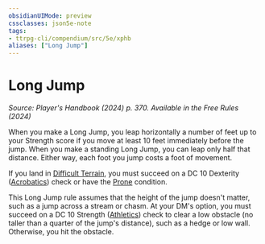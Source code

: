 ```yaml
---
obsidianUIMode: preview
cssclasses: json5e-note
tags:
- ttrpg-cli/compendium/src/5e/xphb
aliases: ["Long Jump"]
---
```

# Long Jump
*Source: Player's Handbook (2024) p. 370. Available in the Free Rules (2024)* 

When you make a Long Jump, you leap horizontally a number of feet up to your Strength score if you move at least 10 feet immediately before the jump. When you make a standing Long Jump, you can leap only half that distance. Either way, each foot you jump costs a foot of movement.

If you land in [Difficult Terrain](3-Compendium/rules/variant-rules/difficult-terrain-xphb.md), you must succeed on a DC 10 Dexterity ([Acrobatics](3-Compendium/rules/skills.md#Acrobatics)) check or have the [Prone](3-Compendium/rules/conditions.md#Prone) condition.

This Long Jump rule assumes that the height of the jump doesn't matter, such as a jump across a stream or chasm. At your DM's option, you must succeed on a DC 10 Strength ([Athletics](3-Compendium/rules/skills.md#Athletics)) check to clear a low obstacle (no taller than a quarter of the jump's distance), such as a hedge or low wall. Otherwise, you hit the obstacle.